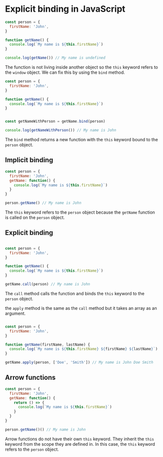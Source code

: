 # Explicit binding in JavaScript

```js
const person = {
  firstName: 'John',
}

function getName() {
  console.log(`My name is ${this.firstName}`)
}

console.log(getName()) // My name is undefined


 ```

The function is not living inside another object so the `this` keyword refers to the `window` object. We can fix this by using the `bind` method.

```js
const person = {
  firstName: 'John',
}

function getName() {
  console.log(`My name is ${this.firstName}`)
}


const getNameWithPerson = getName.bind(person)

console.log(getNameWithPerson()) // My name is John
 ```

The `bind` method returns a new function with the `this` keyword bound to the `person` object.

## Implicit binding

```js 
const person = {
  firstName: 'John',
  getName: function() {
    console.log(`My name is ${this.firstName}`)
  }
}

person.getName() // My name is John
 ```

The `this` keyword refers to the `person` object because the `getName` function is called on the `person` object.

## Explicit binding

```js

const person = {
  firstName: 'John',
}

function getName() {
  console.log(`My name is ${this.firstName}`)
}

getName.call(person) // My name is John
 ```

The `call` method calls the function and binds the `this` keyword to the `person` object.

the `apply` method is the same as the `call` method but it takes an array as an argument.

```js

const person = {
  firstName: 'John',
}

function getName(firstName, lastName) {
  console.log(`My name is ${this.firstName} ${firstName} ${lastName}`)
}

getName.apply(person, ['Doe', 'Smith']) // My name is John Doe Smith
 ```

## Arrow functions

```js
const person = {
  firstName: 'John',
  getName: function() {
    return () => {
      console.log(`My name is ${this.firstName}`)
    }
  }
}

person.getName()() // My name is John
 ```

Arrow functions do not have their own `this` keyword. They inherit the `this` keyword from the scope they are defined in. In this case, the `this` keyword refers to the `person` object.
